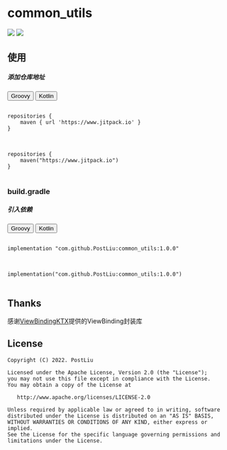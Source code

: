 # common_utils

[![](https://jitpack.io/v/PostLiu/common_utils.svg)](https://jitpack.io/#PostLiu/common_utils)  [![](https://img.shields.io/badge/License-Apache--2.0-blue.svg)](https://github.com/DylanCaiCoding/ViewBindingKtx/blob/master/LICENSE)

## 使用

##### 添加仓库地址

<div class="tab">
  <button class="tablinks" onclick="openTab(event, 'gradle')" id="defaultOpen">Groovy</button>
  <button class="tablinks" onclick="openTab(event, 'kotlin')">Kotlin</button>
</div>

<div id="gradle" class="tabcontent">
<pre>
<code>
repositories {
    maven { url 'https://www.jitpack.io' }
}
</code>
</pre>
</div>

<div id="kotlin" class="tabcontent">
<pre>
<code>
repositories {
    maven("https://www.jitpack.io")
}
</code>
</pre>
</div>

<script>
function openTab(evt, cityName) {
  var i, tabcontent, tablinks;
  tabcontent = document.getElementsByClassName("tabcontent");
  for (i = 0; i < tabcontent.length; i++) {
    tabcontent[i].style.display = "none";
  }
  tablinks = document.getElementsByClassName("tablinks");
  for (i = 0; i < tablinks.length; i++) {
    tablinks[i].className = tablinks[i].className.replace(" active", "");
  }
  document.getElementById(cityName).style.display = "block";
  evt.currentTarget.className += " active";
}

document.getElementById("defaultOpen").click();
</script>

### build.gradle

##### 引入依赖

<div class="tab">
  <button class="tablinks" onclick="openTab(event, 'gradle')" id="defaultOpen">Groovy</button>
  <button class="tablinks" onclick="openTab(event, 'kotlin')">Kotlin</button>
</div>

<div id="gradle" class="tabcontent">
<pre>
<code>
implementation "com.github.PostLiu:common_utils:1.0.0"
</code>
</pre>
</div>

<div id="kotlin" class="tabcontent">
<pre>
<code>
implementation("com.github.PostLiu:common_utils:1.0.0")
</code>
</pre>
</div>

<script>
function openTab(evt, cityName) {
  var i, tabcontent, tablinks;
  tabcontent = document.getElementsByClassName("tabcontent");
  for (i = 0; i < tabcontent.length; i++) {
    tabcontent[i].style.display = "none";
  }
  tablinks = document.getElementsByClassName("tablinks");
  for (i = 0; i < tablinks.length; i++) {
    tablinks[i].className = tablinks[i].className.replace(" active", "");
  }
  document.getElementById(cityName).style.display = "block";
  evt.currentTarget.className += " active";
}

document.getElementById("defaultOpen").click();
</script>

## Thanks

感谢[ViewBindingKTX](https://github.com/DylanCaiCoding/ViewBindingKTX)提供的ViewBinding封装库

## License

```
Copyright (C) 2022. PostLiu

Licensed under the Apache License, Version 2.0 (the "License");
you may not use this file except in compliance with the License.
You may obtain a copy of the License at

   http://www.apache.org/licenses/LICENSE-2.0

Unless required by applicable law or agreed to in writing, software
distributed under the License is distributed on an "AS IS" BASIS,
WITHOUT WARRANTIES OR CONDITIONS OF ANY KIND, either express or implied.
See the License for the specific language governing permissions and
limitations under the License.
```